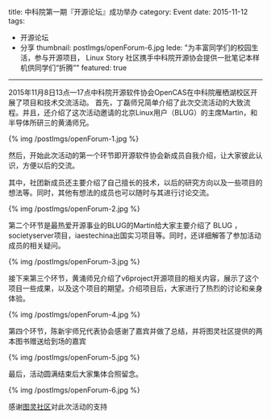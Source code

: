title: 中科院第一期『开源论坛』成功举办
category: Event
date: 2015-11-12
tags:
- 开源论坛
- 分享
thumbnail: postImgs/openForum-6.jpg
lede: "为丰富同学们的校园生活，参与开源项目， Linux Story 社区携手中科院开源协会提供一批笔记本样机供同学们“折腾”"
featured: true
---


2015年11月8日13点—17点中科院开源软件协会OpenCAS在中科院雁栖湖校区开展了项目和技术交流活动。
首先，丁磊师兄简单介绍了此次交流活动的大致流程。并且，还介绍了这次活动邀请的北京Linux用户（BLUG）的主席Martin，和半导体所研三的黄涌师兄。
<div class="post-img"   >
{% img  /postImgs/openForum-1.jpg  %}
</div>

然后，开始此次活动的第一个环节即开源软件协会新成员自我介绍，让大家彼此认识，方便以后的交流。

其中，社团新成员还主要介绍了自己擅长的技术，以后的研究方向以及一些项目的想法等。同时，其他有想法的成员也可以随时与其进行讨论交流。
<div class="post-img"  >
{% img /postImgs/openForum-2.jpg  %}
</div>

第二个环节是最热爱开源事业的BLUG的Martin给大家主要介绍了 BLUG ，societyserver项目，iaestechina出国实习项目等。同时，还详细解答了参加活动成员的相关疑问。
<div  class="post-img" >
{% img /postImgs/openForum-3.jpg  %}
</div>

接下来第三个环节，黄涌师兄介绍了v6project开源项目的相关内容，展示了这个项目一些成果，以及这个项目的期望。介绍项目后，大家进行了热烈的讨论和亲身体验。
<div  class="post-img" >
{% img /postImgs/openForum-4.jpg  %}
</div>

第四个环节，陈新宇师兄代表协会感谢了嘉宾并做了总结，并将图灵社区提供的两本图书赠送给到场的嘉宾
<div class="post-img"  >
{% img /postImgs/openForum-5.jpg  %}
</div>

最后，活动圆满结束后大家集体合照留念。
<div class="post-img"  >
{% img /postImgs/openForum-6.jpg  %}
</div>



感谢[图灵社区](http://www.ituring.com.cn)对此次活动的支持
